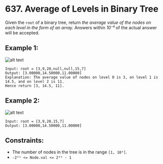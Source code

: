 # 637. Average of Levels in Binary Tree

Given the `root` of a binary tree, return _the average value of the nodes on each level in the form of an array._ Answers within _10⁻⁵_ of the actual answer will be accepted.

## Example 1:

![alt text](https://assets.leetcode.com/uploads/2021/03/09/avg1-tree.jpg)

```
Input: root = [3,9,20,null,null,15,7]
Output: [3.00000,14.50000,11.00000]
Explanation: The average value of nodes on level 0 is 3, on level 1 is 14.5, and on level 2 is 11.
Hence return [3, 14.5, 11].
```

## Example 2:

![alt text](https://assets.leetcode.com/uploads/2021/03/09/avg2-tree.jpg)

```
Input: root = [3,9,20,15,7]
Output: [3.00000,14.50000,11.00000]
```

## Constraints:

- The number of nodes in the tree is in the range `[1, 10⁴]`.
- `-2³¹ <= Node.val <= 2³¹ - 1`
